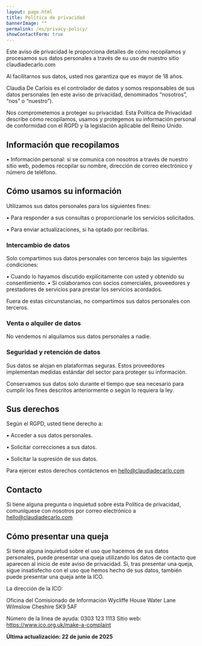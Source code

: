 ```yaml
---
layout: page.html
title: Política de privacidad
bannerImage: ""
permalink: /es/privacy-policy/
showContactForm: true
---
```

Este aviso de privacidad le proporciona detalles de cómo recopilamos y procesamos sus datos personales a través de su uso de nuestro sitio claudiadecarlo.com

Al facilitarnos sus datos, usted nos garantiza que es mayor de 18 años.

Claudia De Carlois es el controlador de datos y somos responsables de sus datos personales (en este aviso de privacidad, denominados “nosotros”, “nos” o “nuestro”).

Nos comprometemos a proteger su privacidad. Esta Política de Privacidad describe cómo recopilamos, usamos y protegemos su información personal de conformidad con el RGPD y la legislación aplicable del Reino Unido.

## Información que recopilamos

• Información personal: si se comunica con nosotros a través de nuestro sitio web, podemos recopilar su nombre, dirección de correo electrónico y número de teléfono.

## Cómo usamos su información

Utilizamos sus datos personales para los siguientes fines:

• Para responder a sus consultas o proporcionarle los servicios solicitados.

• Para enviar actualizaciones, si ha optado por recibirlas.

### Intercambio de datos

Solo compartimos sus datos personales con terceros bajo las siguientes condiciones:

• Cuando lo hayamos discutido explícitamente con usted y obtenido su consentimiento. • Si colaboramos con socios comerciales, proveedores y prestadores de servicios para prestar los servicios acordados.

Fuera de estas circunstancias, no compartimos sus datos personales con terceros.

### Venta o alquiler de datos

No vendemos ni alquilamos sus datos personales a nadie.

### Seguridad y retención de datos

Sus datos se alojan en plataformas seguras. Estos proveedores implementan medidas estándar del sector para proteger su información.

Conservamos sus datos solo durante el tiempo que sea necesario para cumplir los fines descritos anteriormente o según lo requiera la ley.

## Sus derechos

Según el RGPD, usted tiene derecho a:

• Acceder a sus datos personales.

• Solicitar correcciones a sus datos.

• Solicitar la supresión de sus datos.

Para ejercer estos derechos contáctenos en hello@claudiadecarlo.com

## Contacto

Si tiene alguna pregunta o inquietud sobre esta Política de privacidad, comuníquese con nosotros por correo electrónico a hello@claudiadecarlo.com

## Cómo presentar una queja

Si tiene alguna inquietud sobre el uso que hacemos de sus datos personales, puede presentar una queja utilizando los datos de contacto que aparecen al inicio de este aviso de privacidad. Si, tras presentar una queja, sigue insatisfecho con el uso que hemos hecho de sus datos, también puede presentar una queja ante la ICO.

La dirección de la ICO:

Oficina del Comisionado de Información Wycliffe House Water Lane Wilmslow Cheshire SK9 5AF

Número de la línea de ayuda: 0303 123 1113 Sitio web: https://www.ico.org.uk/make-a-complaint

**Última actualización: 22 de junio de 2025**
